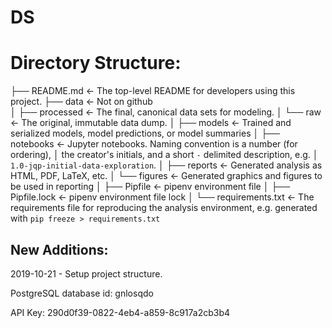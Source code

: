 # DS

# Directory Structure:
├── README.md          <- The top-level README for developers using this project.
├── data               <- Not on github      
│   ├── processed      <- The final, canonical data sets for modeling.
│   └── raw            <- The original, immutable data dump.
│
├── models             <- Trained and serialized models, model predictions, or model summaries
│
├── notebooks          <- Jupyter notebooks. Naming convention is a number (for ordering),
│                         the creator's initials, and a short `-` delimited description, e.g.
│                         `1.0-jqp-initial-data-exploration`.
│
├── reports            <- Generated analysis as HTML, PDF, LaTeX, etc.
│   └── figures        <- Generated graphics and figures to be used in reporting
│
├── Pipfile            <- pipenv environment file
│
├── Pipfile.lock       <- pipenv environment file lock
│
└── requirements.txt   <- The requirements file for reproducing the analysis environment, e.g.
                          generated with `pip freeze > requirements.txt`

## New Additions:
2019-10-21 - Setup project structure.

PostgreSQL database id: gnlosqdo

API Key: 290d0f39-0822-4eb4-a859-8c917a2cb3b4
